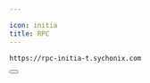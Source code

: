```yaml
---

icon: initia
title: RPC
---
```


<div class="code-block-wrapper">
  <pre><code>https://rpc-initia-t.sychonix.com</code></pre>
  <button class="copy-btn"><i class="fas fa-copy"></i></button>
</div>
